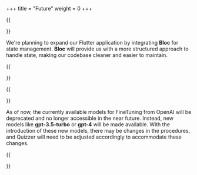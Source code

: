+++
title = "Future"
weight = 0
+++

{{<section title="🧊 bloc integration">}}

We're planning to expand our Flutter application by integrating **Bloc** for state management. **Bloc** will provide us with a more structured approach to handle state, making our codebase cleaner and easier to maintain.

{{</section>}}

{{<section title="new models">}}

As of now, the currently available models for FineTuning from OpenAI will be deprecated and no longer accessible in the near future. Instead, new models like **gpt-3.5-turbo** or **gpt-4** will be made available. With the introduction of these new models, there may be changes in the procedures, and Quizzer will need to be adjusted accordingly to accommodate these changes.

{{</section>}}